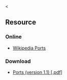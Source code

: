 &lt;

Resource
--------

### Online

-   [Wikipedia Ports](http://en.wikipedia.org/wiki/Port_(computer_networking))

### Download

-   [Ports (version 1.1) \[.pdf\]](static/cs/common_ports.pdf)
